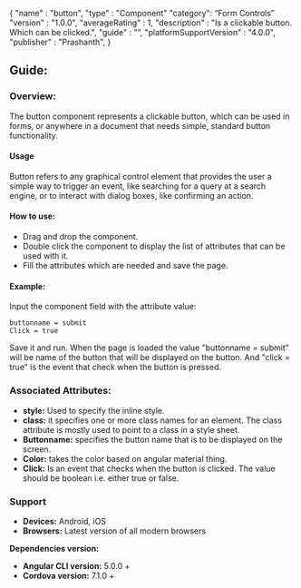 {
"name" : "button",
"type" : "Component"
"category": “Form Controls”
"version" : "1.0.0",
"averageRating" : 1,
"description" : "Is a clickable button. Which can be clicked.",
"guide" : "”,
"platformSupportVersion" : "4.0.0",
"publisher" : "Prashanth",
}

## Guide: 
### Overview: 
The button component represents a clickable button, which can be used in forms, or anywhere in a document that needs simple, standard button functionality.

#### Usage
Button refers to any graphical control element that provides the user a simple way to trigger an event, like searching for a query at a search engine, or to interact with dialog boxes, like confirming an action.

#### How to use:   
- Drag and drop the component. 
- Double click the component to display the list of attributes that can be used with it.
- Fill the attributes which are needed and save the page.

#### Example: 
Input the component field with the attribute value:
``` 
buttonname = submit
Click = true
```
Save it and run.
When the page is loaded the value "buttonname = submit" will be name of the button that will be displayed on the button. And "click = true" is the event that check when the button is pressed.

### Associated Attributes:
- **style:** Used to specify the inline style.
- **class:** it specifies one or more class names for an element. The class attribute is mostly used to point to a class in a style sheet.
- **Buttonname:** specifies the button name that is to be displayed on the screen.
- **Color:** takes the color based on angular material thing.
- **Click:** Is an event that checks when the button is clicked. The value should be boolean i.e. either true or false.

### Support 
- **Devices:** Android, iOS
- **Browsers:** Latest version of all modern browsers

**Dependencies version:**
- **Angular CLI version:** 5.0.0 + 
- **Cordova version:** 7.1.0 +

